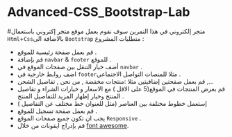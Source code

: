 # Advanced-CSS_Bootstrap-Lab

#متجر إلكتروني 
في هذا التمرين سوف نقوم بعمل موقع متجر إكتروني باستعمال `Html`+`Css`بالاضافة الى `Bootstrap` متطلبات المشروع :
* قم بعمل صفحة رئيسية للموقع .
* قم بإضافة `navbar` & `footer` للموقع .
* أضف خيار التنقل بين صفحات الموقع في `navbar` .
* اضف روابط خارجية في `footer`مثلا للمنصات التواصل الاجتماعي  .
* قم بعمل صفحتين إضافيتين مثلا :منتجات مخفضة , من نحن , تفاصيل الشحن ,...
* قم بعرض المنتجات في الموقع(5 على الاقل ) مع الاسعار و خيارات الشراء و تفاصيل المنتج وخيار إظهار المزيد للتفاصيل المنتج .
* إستعمل خطوط مختلفة بين العناصر (مثل للعنوان خط مختلف عن التفاصيل )
* قم بعمل صفحة تسجيل للموقع .
* يجب ان تكون جميع صفحات الموقع `Responsive` .
* قم بإدراج ايقونات من خلال [font awesome](https://fontawesome.com/).
  
